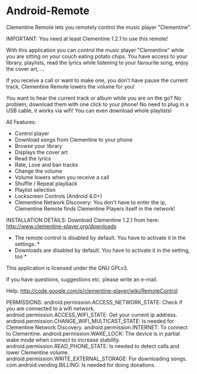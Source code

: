 Android-Remote
==============

Clementine Remote lets you remotely control the music player "Clementine".

IMPORTANT:
You need at least Clementine 1.2.1 to use this remote!

With this application you can control the music player "Clementine" while you are sitting on your couch eating potato chips.
You have access to your library, playlists, read the lyrics while listening to your favourite song, enjoy the cover art, ...

If you receive a call or want to make one, you don't have pause the current track, Clementine Remote lowers the volume for you!

You want to hear the current track or album while you are on the go? No problem, download them with one click to your phone! No need to plug in a USB cable, it works via wifi! You can even download whole playlists!

All Features:
* Control player
* Download songs from Clementine to your phone
* Browse your library
* Displays the cover art
* Read the lyrics
* Rate, Love and ban tracks
* Change the volume
* Volume lowers when you receive a call
* Shuffle / Repeat playback
* Playlist selection
* Lockscreen Controls (Android 4.0+) 
* Clementine Network Discovery: You don't have to enter the ip, Clementine Remote finds Clementine Players itself in the network!

INSTALLATION DETAILS:
Download Clementine 1.2.1 from here: http://www.clementine-player.org/downloads
* The remote control is disabled by default. You have to activate it in the settings. *
* Downloads are disabled by default. You have to activate it in the setting, too *


This application is licensed under the GNU GPLv3.

If you have questions, suggestions etc. please write an e-mail.

Help: http://code.google.com/p/clementine-player/wiki/RemoteControl

PERMISSIONS:
android.permission.ACCESS_NETWORK_STATE: Check if you are connected to a wifi network.
android.permission.ACCESS_WIFI_STATE: Get your current ip address.
android.permission.CHANGE_WIFI_MULTICAST_STATE: Is needed for Clementine Network Discovery.
android.permission.INTERNET: To connect to Clementine.
android.permission.WAKE_LOCK: The device is in partial wake mode when connect to increase stability.
android.permission.READ_PHONE_STATE: Is needed to detect calls and lower Clementine volume.
android.permission.WRITE_EXTERNAL_STORAGE: For downloading songs.
com.android.vending.BILLING: Is needed for doing donations.
